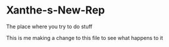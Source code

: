 # Xanthe-s-New-Rep
The place where you try to do stuff

This is me making a change to this file to see what happens to it

